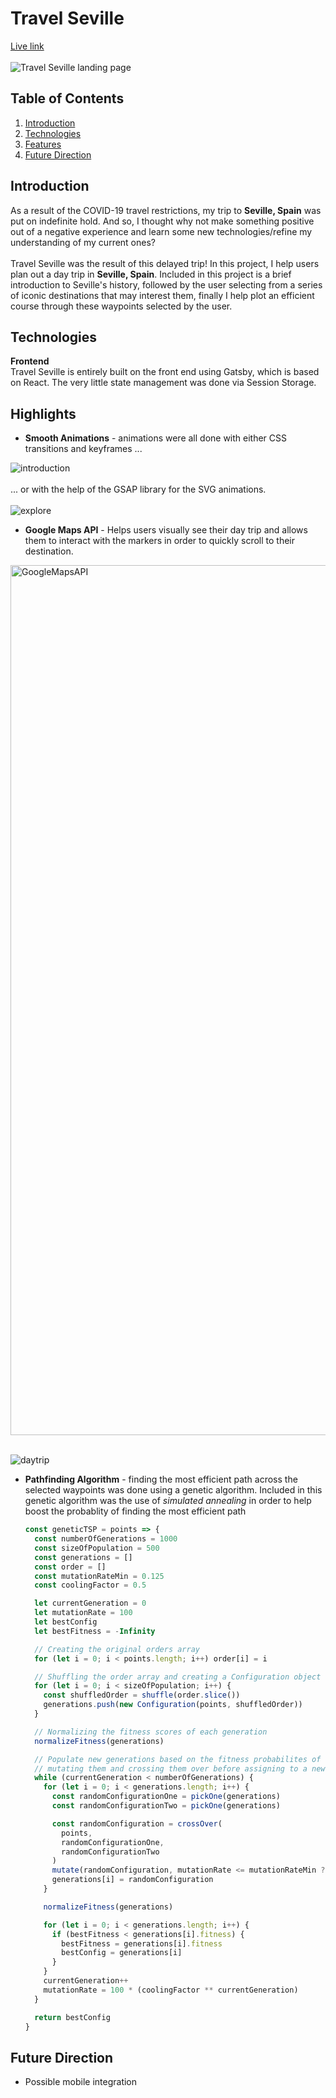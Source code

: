 # Travel Seville
[Live link](https://travel-seville.netlify.app/)</br></br>
![Travel Seville landing page](https://user-images.githubusercontent.com/19617238/106968359-7e7fdd00-66fd-11eb-8d98-acf55ca00b3e.gif)

## Table of Contents
1. [Introduction](#introduction)
2. [Technologies](#technologies)
3. [Features](#features)
4. [Future Direction](#future-direction)

## Introduction

As a result of the COVID-19 travel restrictions, my trip to **Seville, Spain** was put on indefinite hold. And so, I thought why not make something positive out of a negative experience and learn some new technologies/refine my understanding of my current ones?
</br>
</br>
Travel Seville was the result of this delayed trip! In this project, I help users plan out a day trip in **Seville, Spain**. Included in this project is a brief introduction to Seville's history, followed by the user selecting from a series of iconic destinations that may interest them, finally I help plot an efficient course through these waypoints selected by the user.

## Technologies

**Frontend** <br/> 
Travel Seville is entirely built on the front end using Gatsby, which is based on React. The very little state management was done via Session Storage.


## Highlights
* **Smooth Animations** - animations were all done with either CSS transitions and keyframes ... 

![introduction](https://user-images.githubusercontent.com/19617238/106970555-fc45e780-6701-11eb-807b-3e20a2d1489c.gif)
</br>
</br>
... or with the help of the GSAP library for the SVG animations.
</br>
</br>
![explore](https://user-images.githubusercontent.com/19617238/106970542-f2bc7f80-6701-11eb-9931-2415d58de4dd.gif)
</br>

* **Google Maps API** - Helps users visually see their day trip and allows them to interact with the markers in order to quickly scroll to their destination.
<img width="1392" alt="GoogleMapsAPI" src="https://user-images.githubusercontent.com/19617238/106971043-f43a7780-6702-11eb-9763-bfbac4909a17.png">

</br>
</br>

![daytrip](https://user-images.githubusercontent.com/19617238/106971518-f2bd7f00-6703-11eb-8604-4bf022facbab.gif)


* **Pathfinding Algorithm** - finding the most efficient path across the selected waypoints was done using a genetic algorithm. Included in this genetic algorithm was the use of *simulated annealing* in order to help boost the probablity of finding the most efficient path 

  ``` javascript
  const geneticTSP = points => {
    const numberOfGenerations = 1000
    const sizeOfPopulation = 500
    const generations = []
    const order = []
    const mutationRateMin = 0.125
    const coolingFactor = 0.5

    let currentGeneration = 0
    let mutationRate = 100
    let bestConfig
    let bestFitness = -Infinity

    // Creating the original orders array
    for (let i = 0; i < points.length; i++) order[i] = i

    // Shuffling the order array and creating a Configuration object with unnormalized fitness scores
    for (let i = 0; i < sizeOfPopulation; i++) {
      const shuffledOrder = shuffle(order.slice())
      generations.push(new Configuration(points, shuffledOrder))
    }

    // Normalizing the fitness scores of each generation
    normalizeFitness(generations)

    // Populate new generations based on the fitness probabilites of the previous generations,
    // mutating them and crossing them over before assigning to a new generation
    while (currentGeneration < numberOfGenerations) {
      for (let i = 0; i < generations.length; i++) {
        const randomConfigurationOne = pickOne(generations)
        const randomConfigurationTwo = pickOne(generations)

        const randomConfiguration = crossOver(
          points,
          randomConfigurationOne,
          randomConfigurationTwo
        )
        mutate(randomConfiguration, mutationRate <= mutationRateMin ? mutationRateMin : mutationRate)
        generations[i] = randomConfiguration
      }

      normalizeFitness(generations)

      for (let i = 0; i < generations.length; i++) {
        if (bestFitness < generations[i].fitness) {
          bestFitness = generations[i].fitness
          bestConfig = generations[i]
        }
      }
      currentGeneration++
      mutationRate = 100 * (coolingFactor ** currentGeneration)
    }

    return bestConfig
  }
  ```

## Future Direction
* Possible mobile integration
